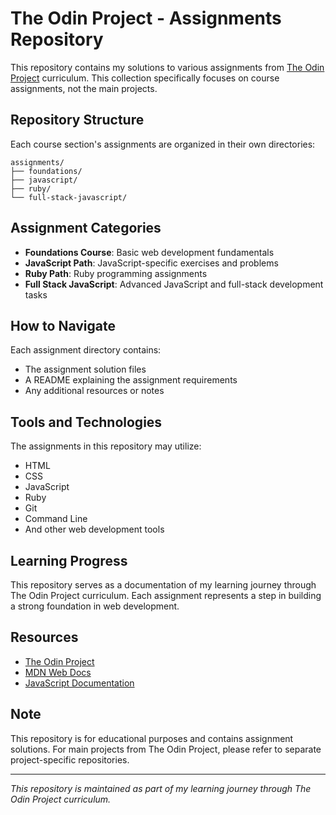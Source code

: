 # The Odin Project - Assignments Repository

This repository contains my solutions to various assignments from [The Odin Project](https://www.theodinproject.com/) curriculum. This collection specifically focuses on course assignments, not the main projects.

## Repository Structure

Each course section's assignments are organized in their own directories:

```
assignments/
├── foundations/
├── javascript/
├── ruby/
└── full-stack-javascript/
```

## Assignment Categories

- **Foundations Course**: Basic web development fundamentals
- **JavaScript Path**: JavaScript-specific exercises and problems
- **Ruby Path**: Ruby programming assignments
- **Full Stack JavaScript**: Advanced JavaScript and full-stack development tasks

## How to Navigate

Each assignment directory contains:
- The assignment solution files
- A README explaining the assignment requirements
- Any additional resources or notes

## Tools and Technologies

The assignments in this repository may utilize:
- HTML
- CSS
- JavaScript
- Ruby
- Git
- Command Line
- And other web development tools

## Learning Progress

This repository serves as a documentation of my learning journey through The Odin Project curriculum. Each assignment represents a step in building a strong foundation in web development.

## Resources

- [The Odin Project](https://www.theodinproject.com/)
- [MDN Web Docs](https://developer.mozilla.org/)
- [JavaScript Documentation](https://javascript.info/)

## Note

This repository is for educational purposes and contains assignment solutions. For main projects from The Odin Project, please refer to separate project-specific repositories.

---

*This repository is maintained as part of my learning journey through The Odin Project curriculum.*
